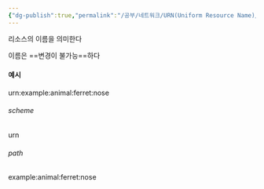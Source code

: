 ```yaml
---
{"dg-publish":true,"permalink":"/공부/네트워크/URN(Uniform Resource Name)/","dgPassFrontmatter":true}
---
```



리소스의 이름을 의미한다

이름은 ==변경이 불가능==하다

#### 예시

urn:example:animal:ferret:nose

###### scheme
urn

###### path
example:animal:ferret:nose